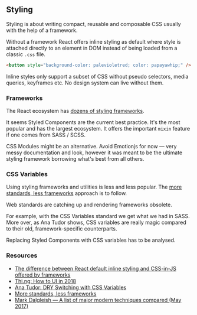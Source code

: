 ## Styling

Styling is about writing compact, reusable and composable CSS usually with the help of a framework.

Without a framework React offers inline styling as default where style is attached directly to an element in DOM instead of being loaded from a classic `.css` file.

```html
<button style="background-color: palevioletred; color: papayawhip;" />
```

Inline styles only support a subset of CSS without pseudo selectors, media queries, keyframes etc. No design system can live without them.

### Frameworks

The React ecosystem has [dozens of styling frameworks](https://medium.com/seek-blog/a-unified-styling-language-d0c208de2660).

It seems Styled Components are the current best practice. It's the most popular and has the largest ecosystem. It offers the important `mixin` feature if one comes from SASS / SCSS.

CSS Modules might be an alternative. Avoid Emotionjs for now &mdash; very messy documentation and look, however it was meant to be the ultimate styling framework borrowing what's best from all others.

### CSS Variables

Using styling frameworks and utilities is less and less popular. The [more standards, less frameworks](https://developer.salesforce.com/blogs/2018/12/introducing-lightning-web-components.html) approach is to follow.

Web standards are catching up and rendering frameworks obsolete.

For example, with the CSS Variables standard we get what we had in SASS. More over, as Ana Tudor shows, CSS variables are really magic compared to their old, framework-specific counterparts.

Replacing Styled Components with CSS variables has to be analysed.

### Resources

- [The difference between React default inline styling and CSS-in-JS offered by frameworks](https://mxstbr.blog/2016/11/inline-styles-vs-css-in-js/)
- [Thi.ng: How to UI in 2018](https://medium.com/@thi.ng/how-to-ui-in-2018-ac2ae02acdf3)
- [Ana Tudor: DRY Switching with CSS Variables](https://css-tricks.com/dry-switching-with-css-variables-the-difference-of-one-declaration/)
- [More standards, less frameworks](https://developer.salesforce.com/blogs/2018/12/introducing-lightning-web-components.html)
- [Mark Dalgleish &mdash; A list of major modern techniques compared (May 2017)](https://medium.com/seek-blog/a-unified-styling-language-d0c208de2660)
